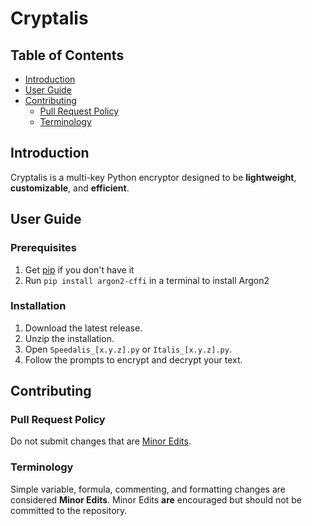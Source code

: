 # Cryptalis

## Table of Contents

- [Introduction](#introduction)  
- [User Guide](#user-guide)  
- [Contributing](#contributing)  
  - [Pull Request Policy](#pull-request-policy)  
  - [Terminology](#terminology)  

## Introduction  
Cryptalis is a multi-key Python encryptor designed to be **lightweight**, **customizable**, and **efficient**.  

## User Guide  
### Prerequisites
1. Get [pip](https://github.com/pypa/pip) if you don't have it
2. Run `pip install argon2-cffi` in a terminal to install Argon2
### Installation
1. Download the latest release.  
2. Unzip the installation.  
3. Open `Speedalis_[x.y.z].py` or `Italis_[x.y.z].py`.  
4. Follow the prompts to encrypt and decrypt your text.  

## Contributing  

### Pull Request Policy  
Do not submit changes that are [Minor Edits](#terminology).  

### Terminology  
Simple variable, formula, commenting, and formatting changes are considered **Minor Edits**. Minor Edits **are** encouraged but should not be committed to the repository.  
